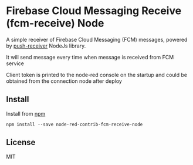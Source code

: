 # Firebase Cloud Messaging Receive (fcm-receive) Node

A simple receiver of Firebase Cloud Messaging (FCM) messages, powered by [push-receiver](https://github.com/MatthieuLemoine/push-receiver) NodeJs library.

It will send message every time when message is received from FCM service

Client token is printed to the node-red console on the startup and could be obtained from the connection node after deploy 


## Install

Install from [npm](http://npmjs.org)
```
npm install --save node-red-contrib-fcm-receive-node
```

## License

MIT
